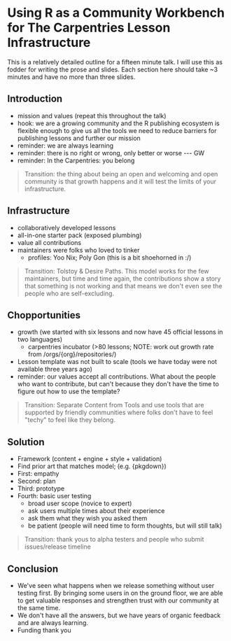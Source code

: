 # Using R as a Community Workbench for The Carpentries Lesson Infrastructure

This is a relatively detailed outline for a fifteen minute talk. I will use this
as fodder for writing the prose and slides. Each section here should take ~3
minutes and have no more than three slides. 

## Introduction

 - mission and values (repeat this throughout the talk)
 - hook: we are a growing community and the R publishing ecosystem is flexible
   enough to give us all the tools we need to reduce barriers for publishing
   lessons and further our mission
 - reminder: we are always learning
 - reminder: there is no right or wrong, only better or worse --- GW
 - reminder: In the Carpentries: you belong

> Transition: the thing about being an open and welcoming and open community is
> that growth happens and it will test the limits of your infrastructure.

## Infrastructure

 - collaboratively developed lessons
 - all-in-one starter pack (exposed plumbing)
 - value all contributions
 - maintainers were folks who loved to tinker
   - profiles: Yoo Nix; Poly Gon (this is a bit shoehorned in :/)

> Transition: Tolstoy & Desire Paths. This model works for the few maintainers, 
> but time and time again, the contributions show a story that something is not
> working and that means we don't even see the people who are self-excluding.

## Chopportunities

 - growth (we started with six lessons and now have 45 official lessons in two languages)
   - carpentries incubator (>80 lessons; NOTE: work out growth rate from /orgs/{org}/repositories/) 
 - Lesson template was not built to scale (tools we have today were not
   available three years ago)
 - reminder: our values accept all contributions. What about the people who want
   to contribute, but can't because they don't have the time to figure out how
   to use the template?

> Transition: Separate Content from Tools and use tools that are supported by
> friendly communities where folks don't have to feel "techy" to feel like they
> belong. 

## Solution

 - Framework (content + engine + style + validation)
 - Find prior art that matches model; (e.g. {pkgdown})
 - First: empathy
 - Second: plan
 - Third: prototype
 - Fourth: basic user testing
   - broad user scope (novice to expert)
   - ask users multiple times about their experience
   - ask them what they wish you asked them
   - be patient (people will need time to form thoughts, but will still talk)

> Transition: thank yous to alpha testers and people who submit issues/release timeline

## Conclusion

 - We've seen what happens when we release something without user testing first.
   By bringing some users in on the ground floor, we are able to get valuable
   responses and strengthen trust with our community at the same time. 
 - We don't have all the answers, but we have years of organic feedback and are
   always learning. 
 - Funding thank you

